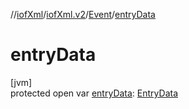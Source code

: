//[iofXml](../../../index.md)/[iofXml.v2](../index.md)/[Event](index.md)/[entryData](entry-data.md)

# entryData

[jvm]\
protected open var [entryData](entry-data.md): [EntryData](../-entry-data/index.md)
